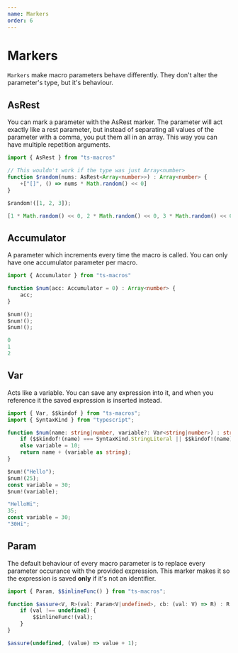 ```yaml
---
name: Markers
order: 6
---
```


# Markers

`Markers` make macro parameters behave differently. They don't alter the parameter's type, but it's behaviour.

## AsRest

You can mark a parameter with the AsRest marker. The parameter will act exactly like a rest parameter, but instead of separating all values of the parameter with a comma, you put them all in an array. This way you can have multiple repetition arguments.

```ts --Macro
import { AsRest } from "ts-macros"

// This wouldn't work if the type was just Array<number>
function $random(nums: AsRest<Array<number>>) : Array<number> {
    +["[]", () => nums * Math.random() << 0]
} 
```
```ts --Call
$random!([1, 2, 3]);
```
```ts --Result
[1 * Math.random() << 0, 2 * Math.random() << 0, 3 * Math.random() << 0]
```

## Accumulator

A parameter which increments every time the macro is called. You can only have one accumulator parameter per macro.

```ts --Macro
import { Accumulator } from "ts-macros"

function $num(acc: Accumulator = 0) : Array<number> {
    acc;
}
```
```ts --Call
$num!();
$num!();
$num!();
```
```ts --Result
0
1
2
```

## Var

Acts like a variable. You can save any expression into it, and when you reference it the saved expression is inserted instead.

```ts --Macro
import { Var, $$kindof } from "ts-macros";
import { SyntaxKind } from "typescript";

function $num(name: string|number, variable?: Var<string|number>) : string  {
    if ($$kindof!(name) === SyntaxKind.StringLiteral || $$kindof!(name) === SyntaxKind.Identifier) variable = "Hi";
    else variable = 10;
    return name + (variable as string);
} 
```
```ts --Call
$num!("Hello");
$num!(25);
const variable = 30; 
$num!(variable);
```
```js --Result
"HelloHi";
35;
const variable = 30;
"30Hi";
```

## Param

The default behaviour of every macro parameter is to replace every parameter occurance with the provided expression. This marker makes it so the expression is saved **only** if it's not an identifier.

```ts --Macro
import { Param, $$inlineFunc() } from "ts-macros";

function $assure<V, R>(val: Param<V|undefined>, cb: (val: V) => R) : R {
    if (val !== undefined) {
        $$inlineFunc!(val);
    }
} 
```
```ts --Call
$assure(undefined, (value) => value + 1);
```
